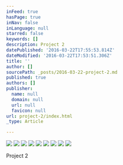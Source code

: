 ```yaml
---
inFeed: true
hasPage: true
inNav: false
inLanguage: null
starred: false
keywords: []
description: Project 2
datePublished: '2016-03-22T17:55:53.814Z'
dateModified: '2016-03-22T17:53:51.306Z'
title: ''
author: []
sourcePath: _posts/2016-03-22-project-2.md
published: true
authors: []
publisher:
  name: null
  domain: null
  url: null
  favicon: null
url: project-2/index.html
_type: Article

---
```

![](https://the-grid-user-content.s3-us-west-2.amazonaws.com/0ee0eeae-be5a-489e-a964-1e60333fd705.jpg)
![](https://the-grid-user-content.s3-us-west-2.amazonaws.com/59eed9b0-0cc3-4af6-ad95-ff9ae142cb5c.jpg)
![](https://the-grid-user-content.s3-us-west-2.amazonaws.com/ad5d756d-2b91-41f9-a4bd-ae2cce9dfd0d.jpg)
![](https://the-grid-user-content.s3-us-west-2.amazonaws.com/7a9a6b2b-2bb3-4c5b-83b7-9a0804dffd15.jpg)
![](https://the-grid-user-content.s3-us-west-2.amazonaws.com/b9853d5b-802a-4f2a-9388-55cadc42f5bd.jpg)
![](https://the-grid-user-content.s3-us-west-2.amazonaws.com/9738e212-0aed-4c39-b5f9-7698075cb29c.jpg)
![](https://the-grid-user-content.s3-us-west-2.amazonaws.com/c4543ec6-8dcc-4c23-be03-f80b2419d0e4.jpg)
![](https://the-grid-user-content.s3-us-west-2.amazonaws.com/f5df385f-a78f-413c-af05-505e23943977.jpg)
![](https://the-grid-user-content.s3-us-west-2.amazonaws.com/eb28ce5a-0600-45af-a8d8-bbe45662b6bf.jpg)

Project 2